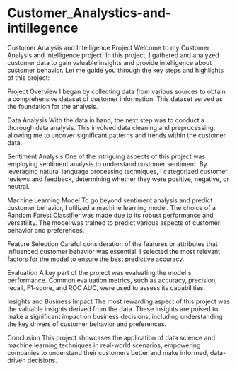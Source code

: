 # Customer_Analystics-and-intillegence
Customer Analysis and Intelligence Project
Welcome to my Customer Analysis and Intelligence project! In this project, I gathered and analyzed customer data to gain valuable insights and provide intelligence about customer behavior. Let me guide you through the key steps and highlights of this project:

Project Overview
I began by collecting data from various sources to obtain a comprehensive dataset of customer information. This dataset served as the foundation for the analysis.

Data Analysis
With the data in hand, the next step was to conduct a thorough data analysis. This involved data cleaning and preprocessing, allowing me to uncover significant patterns and trends within the customer data.

Sentiment Analysis
One of the intriguing aspects of this project was employing sentiment analysis to understand customer sentiment. By leveraging natural language processing techniques, I categorized customer reviews and feedback, determining whether they were positive, negative, or neutral.

Machine Learning Model
To go beyond sentiment analysis and predict customer behavior, I utilized a machine learning model. The choice of a Random Forest Classifier was made due to its robust performance and versatility. The model was trained to predict various aspects of customer behavior and preferences.

Feature Selection
Careful consideration of the features or attributes that influenced customer behavior was essential. I selected the most relevant factors for the model to ensure the best predictive accuracy.

Evaluation
A key part of the project was evaluating the model's performance. Common evaluation metrics, such as accuracy, precision, recall, F1-score, and ROC AUC, were used to assess its capabilities.

Insights and Business Impact
The most rewarding aspect of this project was the valuable insights derived from the data. These insights are poised to make a significant impact on business decisions, including understanding the key drivers of customer behavior and preferences.

Conclusion
This project showcases the application of data science and machine learning techniques in real-world scenarios, empowering companies to understand their customers better and make informed, data-driven decisions.
